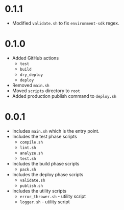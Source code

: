 # 0.1.1
- Modified `validate.sh` to fix `environment-sdk` regex.

# 0.1.0
- Added GitHub actions
  - `test`
  - `build`
  - `dry_deploy`
  - `deploy`
- Removed `main.sh`
- Moved `scripts` directory to `root`
- Added production publish command to `deploy.sh`

# 0.0.1

- Includes `main.sh` which is the entry point.
- Includes the test phase scripts
  - `compile.sh`
  - `lint.sh`
  - `analyze.sh`
  - `test.sh`
- Includes the build phase scripts
  - `pack.sh`
- Includes the deploy phase scripts
  - `validate.sh`
  - `publish.sh`
- Includes the utility scripts
  - `error_thrower.sh` - utility script
  - `logger.sh` - utility script
